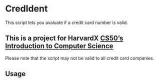 # CredIdent

This script lets you avaluate if a credit card number is valid.

## This is a project for HarvardX [CS50’s Introduction to Computer Science]( https://cs50.harvard.edu/x/2020/)

Please note that the script may not be valid to all credit card companies.

## Usage

